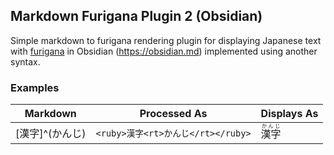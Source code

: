 ## Markdown Furigana Plugin 2 (Obsidian)

Simple markdown to furigana rendering plugin for displaying Japanese text with [furigana](https://en.wikipedia.org/wiki/Furigana) in Obsidian (https://obsidian.md) implemented using another syntax.

### Examples

Markdown|Processed As|Displays As
---|---|---
[漢字]^(かんじ) | `<ruby>漢字<rt>かんじ</rt></ruby>` | <ruby>漢字<rt>かんじ</rt></ruby>
